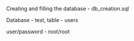 Creating and filling the database - db_creation.sql

Database - test, table - users

user/password - root/root